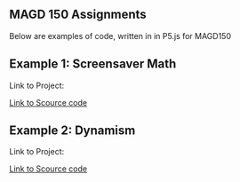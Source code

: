 ## MAGD 150 Assignments

Below are examples of code, written in in P5.js for MAGD150

## Example 1: Screensaver Math

Link to Project:

[Link to Scource code](https://github.com/codeman2525/MAGD-150/blob/gh-pages/f19magd150lab03_Garthwaite/ScreenSaver.js)

## Example 2: Dynamism

Link to Project:

[Link to Scource code](https://github.com/codeman2525/MAGD-150/tree/gh-pages/s19magd150lab04_Garthwaite)
